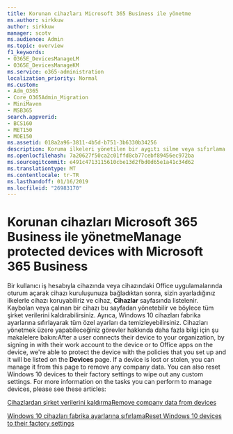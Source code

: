 ```yaml
---
title: Korunan cihazları Microsoft 365 Business ile yönetme
ms.author: sirkkuw
author: sirkkuw
manager: scotv
ms.audience: Admin
ms.topic: overview
f1_keywords:
- O365E_DevicesManageLM
- O365E_DevicesManageKM
ms.service: o365-administration
localization_priority: Normal
ms.custom:
- Adm_O365
- Core_O365Admin_Migration
- MiniMaven
- MSB365
search.appverid:
- BCS160
- MET150
- MOE150
ms.assetid: 018a2a96-3811-4b5d-b751-3b6330b34256
description: Koruma ilkeleri yönetilen bir aygıtı silme veya sıfırlama hakkında bilgi edinin.
ms.openlocfilehash: 7a20627f50ca2c01ffd8cb77cebf89456ec972ba
ms.sourcegitcommit: e491c4713115610cbe13d2fbd0d65e1a41c34d62
ms.translationtype: MT
ms.contentlocale: tr-TR
ms.lasthandoff: 01/16/2019
ms.locfileid: "26983170"
---
```

# <a name="manage-protected-devices-with-microsoft-365-business"></a><span data-ttu-id="7b83a-103">Korunan cihazları Microsoft 365 Business ile yönetme</span><span class="sxs-lookup"><span data-stu-id="7b83a-103">Manage protected devices with Microsoft 365 Business</span></span>

<span data-ttu-id="7b83a-p101">Bir kullanıcı iş hesabıyla cihazında veya cihazındaki Office uygulamalarında oturum açarak cihazı kuruluşunuza bağladıktan sonra, sizin ayarladığınız ilkelerle cihazı koruyabiliriz ve cihaz, **Cihazlar** sayfasında listelenir. Kaybolan veya çalınan bir cihazı bu sayfadan yönetebilir ve böylece tüm şirket verilerini kaldırabilirsiniz. Ayrıca, Windows 10 cihazları fabrika ayarlarına sıfırlayarak tüm özel ayarları da temizleyebilirsiniz. Cihazları yönetmek üzere yapabileceğiniz görevler hakkında daha fazla bilgi için şu makalelere bakın:</span><span class="sxs-lookup"><span data-stu-id="7b83a-p101">After a user connects their device to your organization, by signing in with their work account to the device or to Office apps on the device, we're able to protect the device with the policies that you set up and it will be listed on the **Devices** page. If a device is lost or stolen, you can manage it from this page to remove any company data. You can also reset Windows 10 devices to their factory settings to wipe out any custom settings. For more information on the tasks you can perform to manage devices, please see these articles:</span></span> 
  
[<span data-ttu-id="7b83a-108">Cihazlardan şirket verilerini kaldırma</span><span class="sxs-lookup"><span data-stu-id="7b83a-108">Remove company data from devices</span></span>](remove-company-data.md)
  
[<span data-ttu-id="7b83a-109">Windows 10 cihazları fabrika ayarlarına sıfırlama</span><span class="sxs-lookup"><span data-stu-id="7b83a-109">Reset Windows 10 devices to their factory settings</span></span>](reset-devices-to-factory-settings.md)
  

